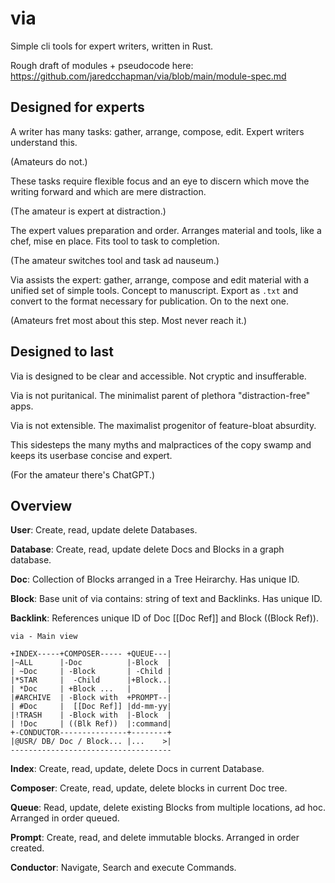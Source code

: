 # via

Simple cli tools for expert writers, written in Rust.

Rough draft of modules + pseudocode here: https://github.com/jaredcchapman/via/blob/main/module-spec.md


## Designed for experts

A writer has many tasks: gather, arrange, compose, edit. Expert writers understand this. 

(Amateurs do not.) 

These tasks require flexible focus and an eye to discern which move the writing forward and which are mere distraction.

(The amateur is expert at distraction.)

The expert values preparation and order. Arranges material and tools, like a chef, mise en place. Fits tool to task to completion. 

(The amateur switches tool and task ad nauseum.)

Via assists the expert: gather, arrange, compose and edit material with a unified set of simple tools. Concept to manuscript. Export as `.txt` and convert to the format necessary for publication. On to the next one. 

(Amateurs fret most about this step. Most never reach it.)


## Designed to last

Via is designed to be clear and accessible. Not cryptic and insufferable.

Via is not puritanical. The minimalist parent of plethora "distraction-free" apps.

Via is not extensible. The maximalist progenitor of feature-bloat absurdity.

This sidesteps the many myths and malpractices of the copy swamp and keeps its userbase concise and expert. 

(For the amateur there's ChatGPT.)


## Overview

**User**: Create, read, update delete Databases.

**Database**: Create, read, update delete Docs and Blocks in a graph database.

**Doc**: Collection of Blocks arranged in a Tree Heirarchy. Has unique ID.

**Block**: Base unit of via contains: string of text and Backlinks. Has unique ID.

**Backlink**: References unique ID of Doc [[Doc Ref]] and Block ((Block Ref)). 

```
via - Main view

+INDEX-----+COMPOSER----- +QUEUE---|
|~ALL      |-Doc          |-Block  |
| ~Doc     | -Block       | -Child |
|*STAR     |  -Child      |+Block..|
| *Doc     | +Block ...   |        |
|#ARCHIVE  | -Block with  +PROMPT--|
| #Doc     |  [[Doc Ref]] |dd-mm-yy|
|!TRASH    | -Block with  |-Block  |
| !Doc     | ((Blk Ref))  |:command|
+-CONDUCTOR---------------+--------+
|@USR/ DB/ Doc / Block... |...    >|
------------------------------------ 
``` 

**Index**: Create, read, update, delete Docs in current Database.

**Composer**: Create, read, update, delete blocks in current Doc tree.

**Queue**: Read, update, delete existing Blocks from multiple locations, ad hoc. Arranged in order queued.

**Prompt**: Create, read, and delete immutable blocks. Arranged in order created.

**Conductor**: Navigate, Search and execute Commands.
